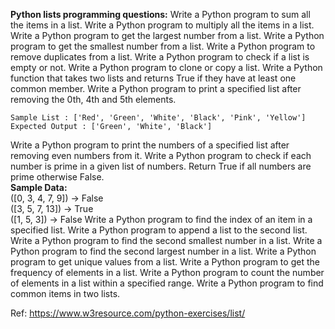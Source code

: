 **Python lists programming questions:**
Write a Python program to sum all the items in a list.
Write a Python program to multiply all the items in a list.
Write a Python program to get the largest number from a list.
Write a Python program to get the smallest number from a list.
Write a Python program to remove duplicates from a list.
Write a Python program to check if a list is empty or not.
Write a Python program to clone or copy a list.
Write a Python function that takes two lists and returns True if they have at least one common member.
Write a Python program to print a specified list after removing the 0th, 4th and 5th elements.  

    Sample List : ['Red', 'Green', 'White', 'Black', 'Pink', 'Yellow']  
    Expected Output : ['Green', 'White', 'Black']
 Write a Python program to print the numbers of a specified list after removing even numbers from it.
 Write a Python program to check if each number is prime in a given list of numbers. Return True if all numbers are prime otherwise False.  
**Sample Data:**  
([0, 3, 4, 7, 9]) -> False  
([3, 5, 7, 13]) -> True  
([1, 5, 3]) -> False
Write a Python program to find the index of an item in a specified list.
Write a Python program to append a list to the second list.
Write a Python program to find the second smallest number in a list.
Write a Python program to find the second largest number in a list.
Write a Python program to get unique values from a list.
Write a Python program to get the frequency of elements in a list.
Write a Python program to count the number of elements in a list within a specified range.
Write a Python program to find common items in two lists.


Ref: https://www.w3resource.com/python-exercises/list/
<!--stackedit_data:
eyJoaXN0b3J5IjpbLTE4ODg3MTI1MDBdfQ==
-->
